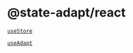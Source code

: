 # @state-adapt/react

[`useStore`](/react/docs/react#usestore)

[`useAdapt`](/react/docs/react#useadapt)

<!-- [`useAdapt`](/react/docs/react#useadapt) -->

<!-- include: '../../../../../libs/react/src/lib/use-store.ts#useStore' -->

<!-- include: '../../../../../libs/react/src/lib/use-adapt.ts#useAdapt' -->
